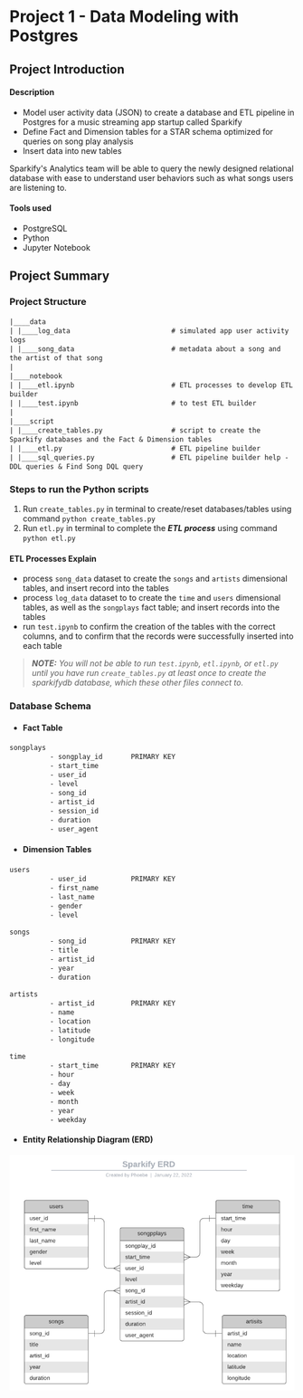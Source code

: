 # Project 1 - Data Modeling with Postgres

## Project Introduction

#### Description
* Model user activity data (JSON) to create a database and ETL pipeline in Postgres for a music streaming app startup called Sparkify
* Define Fact and Dimension tables for a STAR schema optimized for queries on song play analysis
* Insert data into new tables

Sparkify's Analytics team will be able to query the newly designed relational database with ease to understand user behaviors such as what songs users are listening to.

#### Tools used
* PostgreSQL
* Python
* Jupyter Notebook


## Project Summary

### Project Structure 

```
|____data
| |____log_data                         # simulated app user activity logs
| |____song_data                        # metadata about a song and the artist of that song
|
|____notebook
| |____etl.ipynb                        # ETL processes to develop ETL builder 
| |____test.ipynb                       # to test ETL builder
|
|____script
| |____create_tables.py                 # script to create the Sparkify databases and the Fact & Dimension tables
| |____etl.py                           # ETL pipeline builder
| |____sql_queries.py                   # ETL pipeline builder help - DDL queries & Find Song DQL query
```


### Steps to run the Python scripts
1. Run `create_tables.py` in terminal to create/reset databases/tables using command ```python create_tables.py```
2. Run `etl.py` in terminal to complete the ***ETL process*** using command ```python etl.py```

#### ETL Processes Explain
* process `song_data` dataset to create the `songs` and `artists` dimensional tables, and insert record into the tables
* process `log_data` dataset to to create the `time` and `users` dimensional tables, as well as the `songplays` fact table; and insert records into the tables
* run `test.ipynb` to confirm the creation of the tables with the correct columns, and to confirm that the records were successfully inserted into each table


> ***NOTE:** You will not be able to run `test.ipynb`, `etl.ipynb`, or `etl.py` until you have run `create_tables.py` at least once to create the sparkifydb database, which these other files connect to.*




### Database Schema 

* #### Fact Table 


```
songplays 
          - songplay_id       PRIMARY KEY
          - start_time
          - user_id
          - level
          - song_id
          - artist_id
          - session_id
          - duration
          - user_agent
```

* #### Dimension Tables


```
users 
          - user_id           PRIMARY KEY
          - first_name
          - last_name
          - gender
          - level
```
```
songs 
          - song_id           PRIMARY KEY
          - title
          - artist_id
          - year
          - duration
```
```
artists 
          - artist_id         PRIMARY KEY
          - name
          - location
          - latitude
          - longitude
```
```
time 
          - start_time        PRIMARY KEY
          - hour
          - day
          - week
          - month
          - year
          - weekday
```
* #### Entity Relationship Diagram (ERD)

![](https://github.com/phphoebe/Udacity-Data-Engineering-Nanodegree/blob/master/Project%201-Data%20Modeling%20with%20Postgres/Sparkify%20ERD.png)
